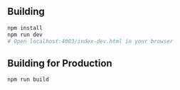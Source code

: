 
Building
--------

```bash
npm install
npm run dev
# Open localhost:4003/index-dev.html in your browser
```

Building for Production
--------

```bash
npm run build
```
